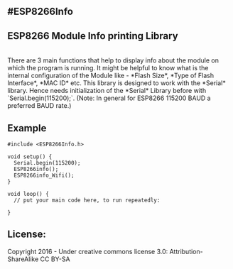 #ESP8266Info
-------------

## ESP8266 Module Info printing Library

<br />
There are 3 main functions that help to display info about the module on which the program is running.
It might be helpful to know what is the internal configuration of the Module like - *Flash Size*,
*Type of Flash Interface*, *MAC ID* etc.
This library is designed to work with the *Serial* library. Hence needs initialization of the *Serial* Library before with `Serial.begin(115200);`. (Note: In general for ESP8266 115200 BAUD a preferred BAUD rate.)


## Example

```arduino
#include <ESP8266Info.h>

void setup() {
  Serial.begin(115200);
  ESP8266info();  
  ESP8266info_Wifi();
}

void loop() {
  // put your main code here, to run repeatedly:

}
```

## License:
Copyright 2016 - Under creative commons license 3.0: Attribution-ShareAlike CC BY-SA
